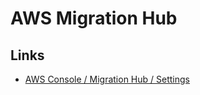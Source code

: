 # AWS Migration Hub

## Links

- [AWS Console / Migration Hub / Settings ](https://console.aws.amazon.com/migrationhub/home?region=us-east-1#/settings)
